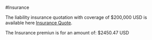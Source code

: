 #Insurance

The liability insurance quotation with coverage of $200,000 USD is available here [Insurance Quote](https://github.com/cloudnativecostarica/kcd-planning-2025/blob/main/INSSJ-10275-2024.pdf).

The Insurance premiun is for an amount of: $2450.47 USD